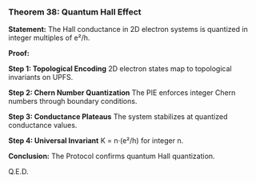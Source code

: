 ### Theorem 38: Quantum Hall Effect

**Statement:** The Hall conductance in 2D electron systems is quantized in integer multiples of e²/h.

**Proof:**

**Step 1: Topological Encoding**
2D electron states map to topological invariants on UPFS.

**Step 2: Chern Number Quantization**
The PIE enforces integer Chern numbers through boundary conditions.

**Step 3: Conductance Plateaus**
The system stabilizes at quantized conductance values.

**Step 4: Universal Invariant**
K = n·(e²/h) for integer n.

**Conclusion:** The Protocol confirms quantum Hall quantization.

Q.E.D.
